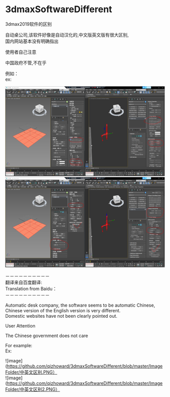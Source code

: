 # 3dmaxSoftwareDifferent
3dmax2019软件的区别

自动桌公司,该软件好像是自动汉化的,中文版英文版有很大区别,                                                                        </br>
国内网站基本没有明确指出                                                                                                      </br>

使用者自己注意                                                                                                               </br>

中国政府不管,不在乎                                                                                                          </br>

例如：                                                                                                                       </br>
ex:                                                                                                                         </br>

![image](https://github.com/qizhoward/3dmaxSoftwareDifferent/blob/master/ImageFolder/中英文区别.PNG)
![image](https://github.com/qizhoward/3dmaxSoftwareDifferent/blob/master/ImageFolder/中英文区别2.PNG)

－－－－－－－－－－                                                                                                          </br>
翻译来自百度翻译:                                                                                                             </br>
Translation from Baidu：                                                                                                     </br>
－－－－－－－－－－                                                                                                          </br>

Automatic desk company, the software seems to be automatic Chinese, Chinese version of the English version is very different.   </br>
Domestic websites have not been clearly pointed out.                                                                            </br>

User Attention                                                                                                                  </br>

The Chinese government does not care

For example:                                                                                                                    </br>
Ex:                                                                                                                             </br>

![image](https://github.com/qizhoward/3dmaxSoftwareDifferent/blob/master/ImageFolder/中英文区别.PNG）                            </br>
![image](https://github.com/qizhoward/3dmaxSoftwareDifferent/blob/master/ImageFolder/中英文区别2.PNG）                           </br>

